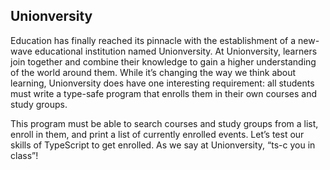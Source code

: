 ## Unionversity

Education has finally reached its pinnacle with the establishment of a new-wave educational institution named Unionversity. At Unionversity, learners join together and combine their knowledge to gain a higher understanding of the world around them. While it’s changing the way we think about learning, Unionversity does have one interesting requirement: all students must write a type-safe program that enrolls them in their own courses and study groups.

This program must be able to search courses and study groups from a list, enroll in them, and print a list of currently enrolled events. Let’s test our skills of TypeScript to get enrolled. As we say at Unionversity, “ts-c you in class”!